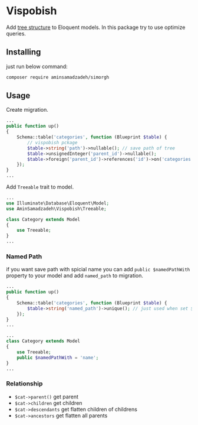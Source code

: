 # Vispobish
Add [tree structure](https://en.wikipedia.org/wiki/Tree_(data_structure)) to Eloquent models.
In this package try to use optimize queries.

## Installing
just run below command:
```sh
composer require aminsamadzadeh/simorgh
```

## Usage

Create migration.
```php
...
public function up()
{
	Schema::table('categories', function (Blueprint $table) {
		// vispobish pckage
		$table->string('path')->nullable(); // save path of tree
		$table->unsignedInteger('parent_id')->nullable();
		$table->foreign('parent_id')->references('id')->on('categories');
	});
}
...
```

Add `Treeable` trait to model.
```php
...
use Illuminate\Database\Eloquent\Model;
use AminSamadzadeh\Vispobish\Treeable;

class Category extends Model
{
    use Treeable;
}
...
```

### Named Path

if you want save path with spicial name you can add `public $namedPathWith` property to your model and add `named_path` to migration.

```php
...
public function up()
{
	Schema::table('categories', function (Blueprint $table) {
		$table->string('named_path')->unique(); // just used when set $pahtNamedWith
	});
}
...
```
```php
...
class Category extends Model
{
    use Treeable;
    public $namedPathWith = 'name';
}
...
```

### Relationship

- `$cat->parent()` get parent
- `$cat->children` get children
- `$cat->descendants` get flatten children of childrens
- `$cat->ancestors` get flatten all parents